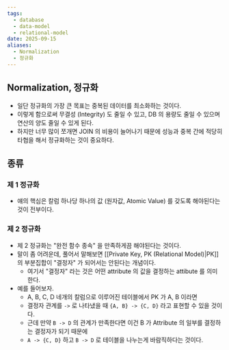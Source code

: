 ```yaml
---
tags:
  - database
  - data-model
  - relational-model
date: 2025-09-15
aliases:
  - Normalization
  - 정규화
---
```

## Normalization, 정규화

- 일단 정규화의 가장 큰 목표는 중복된 데이터를 최소화하는 것이다.
- 이렇게 함으로써 무결성 (Integrity) 도 줄일 수 있고, DB 의 용량도 줄일 수 있으며 연산의 양도 줄일 수 있게 된다.
- 하지만 너무 많이 쪼개면 JOIN 의 비용이 늘어나기 때문에 성능과 중복 간에 적당히 타협을 해서 정규화하는 것이 중요하다.

## 종류

### 제 1 정규화

- 얘의 핵심은 칼럼 하나당 하나의 값 (원자값, Atomic Value) 를 갖도록 해야된다는 것이 전부이다.

### 제 2 정규화

- 제 2 정규화는 "완전 함수 종속" 을 만족하게끔 해야된다는 것이다.
- 말이 좀 어려운데, 풀어서 말해보면 [[Private Key, PK (Relational Model)|PK]] 의 부분집합이 "결정자" 가 되어서는 안된다는 개념이다.
	- 여기서 "결정자" 라는 것은 어떤 attribute 의 값을 결정하는 attibute 를 의미한다.
- 예를 들어보자.
	- A, B, C, D 네개의 칼럼으로 이루어진 테이블에서 PK 가 A, B 이라면
	- 결정자 관계를 `->` 로 나타냈을 때 `{A, B} -> {C, D}` 라고 표현할 수 있을 것이다.
	- 근데 만약 `B -> D` 의 관계가 만족한다면 이건 B 가 Attribute 의 일부를 결정하는 결정자가 되기 때문에
	- `A -> {C, D}` 하고 `B -> D` 로 테이블을 나누는게 바람직하다는 것이다.